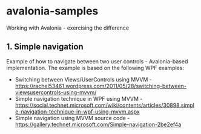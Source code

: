 # avalonia-samples
Working with Avalonia - exercising the difference

## 1. Simple navigation 

Example of how to navigate between two user controls - Avalonia-based implementation. The example is based on the following WPF examples:

 - Switching between Views/UserControls using MVVM - https://rachel53461.wordpress.com/2011/05/28/switching-between-viewsusercontrols-using-mvvm/
 - Simple navigation technique in WPF using MVVM - https://social.technet.microsoft.com/wiki/contents/articles/30898.simple-navigation-technique-in-wpf-using-mvvm.aspx
 - Simple navigation using MVVM source code - https://gallery.technet.microsoft.com/Simple-navigation-2be2ef4a
